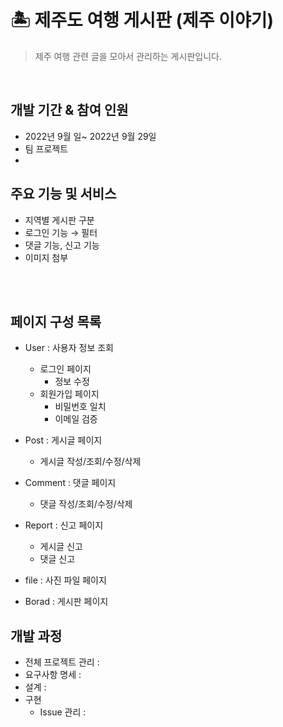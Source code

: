 <br><br>

# 🏝️ 제주도 여행 게시판 (제주 이야기)
> 제주 여행 관련 글을 모아서 관리하는 게시판입니다.

<br>

## 개발 기간 & 참여 인원
- 2022년 9월 일~ 2022년 9월 29일
- 팀 프로젝트
- 

## 주요 기능 및 서비스

- 지역별 게시판 구분
- 로그인 기능 → 필터
- 댓글 기능, 신고 기능
- 이미지 첨부

<br><br>

## 페이지 구성 목록

- User : 사용자 정보 조회
    - 로그인 페이지
        - 정보 수정
    - 회원가입 페이지
        - 비밀번호 일치
        - 이메일 검증
    
- Post : 게시글 페이지
    - 게시글 작성/조회/수정/삭제 

- Comment : 댓글 페이지
    - 댓글 작성/조회/수정/삭제 
    
- Report : 신고 페이지
    - 게시글 신고
    - 댓글 신고
- file : 사진 파일 페이지
- Borad : 게시판 페이지

## 개발 과정
- 전체 프로젝트 관리 : 
- 요구사항 명세 : 
- 설계 : 
- 구현 
    - Issue 관리 : 
    
